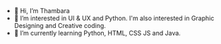 - 👋 Hi, I’m Thambara
- 👀 I’m interested in UI & UX and Python. I'm also interested in Graphic Designing and Creative coding.
- 🌱 I’m currently learning Python, HTML, CSS JS and Java.
